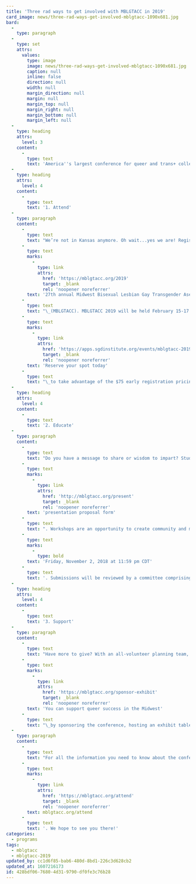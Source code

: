 ```yaml
---
title: 'Three rad ways to get involved with MBLGTACC in 2019'
card_image: news/three-rad-ways-get-involved-mblgtacc-1090x681.jpg
bard:
  -
    type: paragraph
  -
    type: set
    attrs:
      values:
        type: image
        image: news/three-rad-ways-get-involved-mblgtacc-1090x681.jpg
        caption: null
        inline: false
        direction: null
        width: null
        margin_direction: null
        margin: null
        margin_top: null
        margin_right: null
        margin_bottom: null
        margin_left: null
  -
    type: heading
    attrs:
      level: 3
    content:
      -
        type: text
        text: 'America''s largest conference for queer and trans+ college students is 15 weeks away. Here''s how you can get connected and stay connected.'
  -
    type: heading
    attrs:
      level: 4
    content:
      -
        type: text
        text: '1. Attend'
  -
    type: paragraph
    content:
      -
        type: text
        text: "We’re not in Kansas anymore. Oh wait...yes we are! Registration is open for the\_"
      -
        type: text
        marks:
          -
            type: link
            attrs:
              href: 'https://mblgtacc.org/2019'
              target: _blank
              rel: 'noopener noreferrer'
        text: '27th annual Midwest Bisexual Lesbian Gay Transgender Asexual College Conference'
      -
        type: text
        text: "\_(MBLGTACC). MBLGTACC 2019 will be held February 15-17 in Wichita, Kansas and organized by students from Wichita State University.MBLGTACC will feature a variety of keynote speakers, educational workshops, live entertainment, a resource fair, and more.\_"
      -
        type: text
        marks:
          -
            type: link
            attrs:
              href: 'https://apps.sgdinstitute.org/events/mblgtacc-2019'
              target: _blank
              rel: 'noopener noreferrer'
        text: 'Reserve your spot today'
      -
        type: text
        text: "\_to take advantage of the $75 early registration pricing through December 31, 2018."
  -
    type: heading
    attrs:
      level: 4
    content:
      -
        type: text
        text: '2. Educate'
  -
    type: paragraph
    content:
      -
        type: text
        text: "Do you have a message to share or wisdom to impart? Students, staff, faculty, community organizers, and others are invited to submit their workshop ideas through the\_"
      -
        type: text
        marks:
          -
            type: link
            attrs:
              href: 'http://mblgtacc.org/present'
              target: _blank
              rel: 'noopener noreferrer'
        text: 'presentation proposal form'
      -
        type: text
        text: ". Workshops are an opportunity to create community and meaningful discussion amongst students across the Midwest.Presentation proposals are due by\_"
      -
        type: text
        marks:
          -
            type: bold
        text: 'Friday, November 2, 2018 at 11:59 pm CDT'
      -
        type: text
        text: '. Submissions will be reviewed by a committee comprising students, staff, and advisors. Presenters will be notified of the status of their proposal in early December.'
  -
    type: heading
    attrs:
      level: 4
    content:
      -
        type: text
        text: '3. Support'
  -
    type: paragraph
    content:
      -
        type: text
        text: "Have more to give? With an all-volunteer planning team, gifts made to MBLGTACC go directly to the cost of programming, resources, and operations that make the conference possible.\_"
      -
        type: text
        marks:
          -
            type: link
            attrs:
              href: 'https://mblgtacc.org/sponsor-exhibit'
              target: _blank
              rel: 'noopener noreferrer'
        text: 'You can support queer success in the Midwest'
      -
        type: text
        text: "\_by sponsoring the conference, hosting an exhibit table at the resource fair, or by purchasing ad space in the program."
  -
    type: paragraph
    content:
      -
        type: text
        text: "For all the information you need to know about the conference, lodging, transportation, and more visit\_"
      -
        type: text
        marks:
          -
            type: link
            attrs:
              href: 'https://mblgtacc.org/attend'
              target: _blank
              rel: 'noopener noreferrer'
        text: mblgtacc.org/attend
      -
        type: text
        text: '. We hope to see you there!'
categories:
  - programs
tags:
  - mblgtacc
  - mblgtacc-2019
updated_by: cc1d6f85-bab6-480d-8bd1-226c3d628cb2
updated_at: 1607216173
id: 428bdf06-7680-4d31-9790-df0fe3c76b28
---
```

